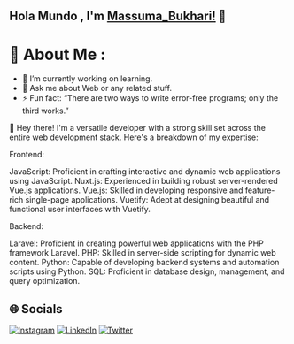 ## Hola Mundo , I'm [Massuma_Bukhari!]() 👋

# 💫 About Me :
- 🔭 I’m currently working on learning.
- 💬 Ask me about Web or any related stuff.
- ⚡ Fun fact: “There are two ways to write error-free programs; only the third works.”


👋 Hey there! I'm a versatile developer with a strong skill set across the entire web development stack. Here's a breakdown of my expertise:

Frontend:

JavaScript: Proficient in crafting interactive and dynamic web applications using JavaScript.
Nuxt.js: Experienced in building robust server-rendered Vue.js applications.
Vue.js: Skilled in developing responsive and feature-rich single-page applications.
Vuetify: Adept at designing beautiful and functional user interfaces with Vuetify.

Backend:

Laravel: Proficient in creating powerful web applications with the PHP framework Laravel.
PHP: Skilled in server-side scripting for dynamic web content.
Python: Capable of developing backend systems and automation scripts using Python.
SQL: Proficient in database design, management, and query optimization.

## 🌐 Socials
[![Instagram](https://img.shields.io/badge/Instagram-%23E4405F.svg?logo=Instagram&logoColor=white)]([https://instagram.com/codepur_ka_superhero](https://github.com/massuma)) [![LinkedIn](https://img.shields.io/badge/LinkedIn-%230077B5.svg?logo=linkedin&logoColor=white)](www.linkedin.com/in/massuma-bukhari) [![Twitter](https://img.shields.io/badge/Twitter-%231DA1F2.svg?logo=Twitter&logoColor=white)](@BukhariMassuma)

 



